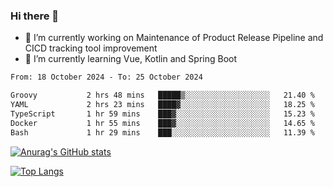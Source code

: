### Hi there 👋

- 🔭 I’m currently working on Maintenance of Product Release Pipeline and CICD tracking tool improvement
- 🌱 I’m currently learning Vue, Kotlin and Spring Boot

<!--START_SECTION:waka-->

```txt
From: 18 October 2024 - To: 25 October 2024

Groovy           2 hrs 48 mins   █████▒░░░░░░░░░░░░░░░░░░░   21.40 %
YAML             2 hrs 23 mins   ████▓░░░░░░░░░░░░░░░░░░░░   18.25 %
TypeScript       1 hr 59 mins    ███▓░░░░░░░░░░░░░░░░░░░░░   15.23 %
Docker           1 hr 55 mins    ███▓░░░░░░░░░░░░░░░░░░░░░   14.65 %
Bash             1 hr 29 mins    ███░░░░░░░░░░░░░░░░░░░░░░   11.39 %
```

<!--END_SECTION:waka-->

[![Anurag's GitHub stats](https://github-readme-stats.vercel.app/api?username=yunhao981&show_icons=true&theme=solarized-dark)](https://github.com/anuraghazra/github-readme-stats)

[![Top Langs](https://github-readme-stats.vercel.app/api/top-langs/?username=yunhao981&theme=solarized-dark&layout=compact)](https://github.com/anuraghazra/github-readme-stats)

<!--
**yunhao981/yunhao981** is a ✨ _special_ ✨ repository because its `README.md` (this file) appears on your GitHub profile.

Here are some ideas to get you started:

- 🔭 I’m currently working on Maintenance of Release Pipeline and CICD tracking tool improvement
- 🌱 I’m currently learning Vue, Kotlin and Spring Boot
- 👯 I’m looking to collaborate on ...
- 🤔 I’m looking for help with ...
- 💬 Ask me about ...
- 📫 How to reach me: ...
- 😄 Pronouns: ...
- ⚡ Fun fact: ...
-->


